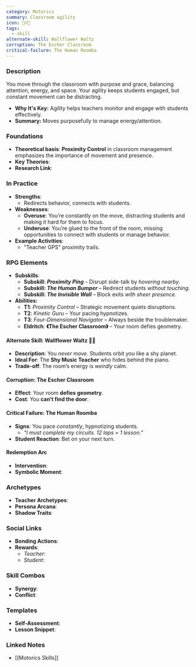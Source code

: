 ```yaml
---
category: Motorics
summary: Classroom agility
icon: 🚶‍♂️🌀
tags:
  - skill
alternate-skill: Wallflower Waltz
corruption: The Escher Classroom
critical-failure: The Human Roomba
---
```


### **Description**  
You move through the classroom with purpose and grace, balancing attention, energy, and space. Your agility keeps students engaged, but constant movement can be distracting.
- **Why It's Key:** Agility helps teachers monitor and engage with students effectively.
- **Summary:** Moves purposefully to manage energy/attention.

### **Foundations**  
- **Theoretical basis**: **Proximity Control** in classroom management emphasizes the importance of movement and presence.
- **Key Theories**: 
- **Research Link**: 

### **In Practice**  
- **Strengths**:  
	- Redirects behavior, connects with students.
- **Weaknesses**:  
	- **Overuse**: You’re constantly on the move, distracting students and making it hard for them to focus.
	- **Underuse**: You’re glued to the front of the room, missing opportunities to connect with students or manage behavior.
- **Example Activities**:  
	- "Teacher GPS" proximity trails.

### **RPG Elements**  
- **Subskills**: 
	- **Subskill: _Proximity Ping_** – Disrupt side-talk by _hovering nearby_.
	- **Subskill: _The Human Bumper_** – Redirect students _without touching_.
	- **Subskill: _The Invisible Wall_** – Block exits _with sheer presence_.
- **Abilities:**
	- **T1**: _Proximity Control_ – Strategic movement quiets disruptions.
	- **T2**: _Kinetic Guru_ – Your pacing hypnotizes.
	- **T3**: _Four-Dimensional Navigator_ – Always beside the troublemaker.
	- **Eldritch**: **《The Escher Classroom》** – Your room defies geometry.
#### **Alternate Skill: Wallflower Waltz** 🌸🌀
- **Description**: You _never move_. Students orbit _you_ like a shy planet.
- **Ideal For**: The **Shy Music Teacher** who hides behind the piano.
- **Trade-off**: The room’s energy is _weirdly_ calm.
#### **Corruption: The Escher Classroom**
- **Effect**: Your room **defies geometry**.
- **Cost**: You **can’t find the door**.
#### **Critical Failure: The Human Roomba** 
- **Signs**: You pace _constantly_, hypnotizing students.
    - _"I must complete my _circuits_. 12 laps = 1 lesson."_
- **Student Reaction**: Bet on your next turn.
#### **Redemption Arc**  
- **Intervention**: 
- **Symbolic Moment**: 

### **Archetypes**  
- **Teacher Archetypes**: 
- **Persona Arcana**: 
- **Shadow Traits**: 

### **Social Links**  
- **Bonding Actions**: 
- **Rewards**:  
  - *Teacher*: 
  - *Student*: 

### **Skill Combos**  
- **Synergy**: 
- **Conflict**:  

### **Templates**  
- **Self-Assessment**: 
- **Lesson Snippet**: 

### **Linked Notes**  
- [[Motorics Skills]]